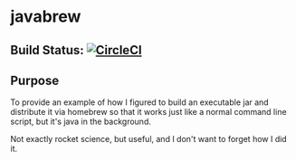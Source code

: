 # javabrew 

## Build Status: [![CircleCI](https://circleci.com/gh/nikogura/javabrew.svg?style=svg)](https://circleci.com/gh/nikogura/javabrew)

## Purpose
To provide an example of how I figured to build an executable jar and distribute it via homebrew so that it works just
like a normal command line script, but it's java in the background.

Not exactly rocket science, but useful, and I don't want to forget how I did it.

